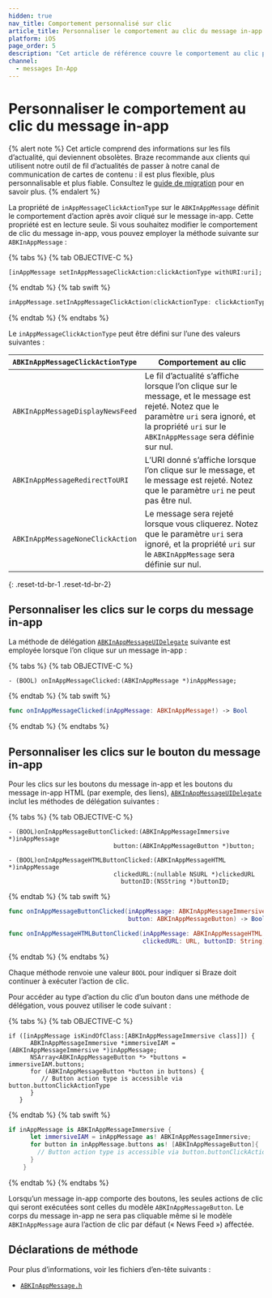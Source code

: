 ```yaml
---
hidden: true
nav_title: Comportement personnalisé sur clic
article_title: Personnaliser le comportement au clic du message in-app pour iOS
platform: iOS
page_order: 5
description: "Cet article de référence couvre le comportement au clic personnalisé du message in-app pour votre application iOS."
channel:
  - messages In-App
---
```


# Personnaliser le comportement au clic du message in-app

{% alert note %}
Cet article comprend des informations sur les fils d’actualité, qui deviennent obsolètes. Braze recommande aux clients qui utilisent notre outil de fil d’actualités de passer à notre canal de communication de cartes de contenu : il est plus flexible, plus personnalisable et plus fiable. Consultez le [guide de migration]({{site.baseurl}}/user_guide/message_building_by_channel/content_cards/migrating_from_news_feed/) pour en savoir plus.
{% endalert %}

La propriété de `inAppMessageClickActionType` sur le `ABKInAppMessage` définit le comportement d’action après avoir cliqué sur le message in-app. Cette propriété est en lecture seule. Si vous souhaitez modifier le comportement de clic du message in-app, vous pouvez employer la méthode suivante sur `ABKInAppMessage` :

{% tabs %}
{% tab OBJECTIVE-C %}

```objc
[inAppMessage setInAppMessageClickAction:clickActionType withURI:uri];
```

{% endtab %}
{% tab swift %}

```swift
inAppMessage.setInAppMessageClickAction(clickActionType: clickActionType, withURI: uri)
```

{% endtab %}
{% endtabs %}

Le `inAppMessageClickActionType` peut être défini sur l’une des valeurs suivantes :

| `ABKInAppMessageClickActionType` | Comportement au clic |
| -------------------------- | -------- |
| `ABKInAppMessageDisplayNewsFeed` | Le fil d’actualité s’affiche lorsque l’on clique sur le message, et le message est rejeté. Notez que le paramètre `uri` sera ignoré, et la propriété `uri` sur le `ABKInAppMessage` sera définie sur nul. |
| `ABKInAppMessageRedirectToURI` | L’URI donné s’affiche lorsque l’on clique sur le message, et le message est rejeté. Notez que le paramètre `uri` ne peut pas être nul. |
| `ABKInAppMessageNoneClickAction` | Le message sera rejeté lorsque vous cliquerez. Notez que le paramètre `uri` sera ignoré, et la propriété `uri` sur le `ABKInAppMessage` sera définie sur nul. |
{: .reset-td-br-1 .reset-td-br-2}

## Personnaliser les clics sur le corps du message in-app

La méthode de délégation [`ABKInAppMessageUIDelegate`][34] suivante est employée lorsque l’on clique sur un message in-app :

{% tabs %}
{% tab OBJECTIVE-C %}

```objc
- (BOOL) onInAppMessageClicked:(ABKInAppMessage *)inAppMessage;
```

{% endtab %}
{% tab swift %}

```swift
func onInAppMessageClicked(inAppMessage: ABKInAppMessage!) -> Bool
```

{% endtab %}
{% endtabs %}

## Personnaliser les clics sur le bouton du message in-app

Pour les clics sur les boutons du message in-app et les boutons du message in-app HTML (par exemple, des liens), [`ABKInAppMessageUIDelegate`][34] inclut les méthodes de délégation suivantes :

{% tabs %}
{% tab OBJECTIVE-C %}

```objc
- (BOOL)onInAppMessageButtonClicked:(ABKInAppMessageImmersive *)inAppMessage
                             button:(ABKInAppMessageButton *)button;

- (BOOL)onInAppMessageHTMLButtonClicked:(ABKInAppMessageHTML *)inAppMessage
                             clickedURL:(nullable NSURL *)clickedURL
                               buttonID:(NSString *)buttonID;
```

{% endtab %}
{% tab swift %}

```swift
func onInAppMessageButtonClicked(inAppMessage: ABKInAppMessageImmersive!,
                                 button: ABKInAppMessageButton) -> Bool

func onInAppMessageHTMLButtonClicked(inAppMessage: ABKInAppMessageHTML!,
                                     clickedURL: URL, buttonID: String) -> Bool
```

{% endtab %}
{% endtabs %}

Chaque méthode renvoie une valeur `BOOL` pour indiquer si Braze doit continuer à exécuter l’action de clic.

Pour accéder au type d’action du clic d’un bouton dans une méthode de délégation, vous pouvez utiliser le code suivant :

{% tabs %}
{% tab OBJECTIVE-C %}

```objc
if ([inAppMessage isKindOfClass:[ABKInAppMessageImmersive class]]) {
      ABKInAppMessageImmersive *immersiveIAM = (ABKInAppMessageImmersive *)inAppMessage;
      NSArray<ABKInAppMessageButton *> *buttons = immersiveIAM.buttons;
      for (ABKInAppMessageButton *button in buttons) {
         // Button action type is accessible via button.buttonClickActionType
      }
   }
```

{% endtab %}
{% tab swift %}

```swift
if inAppMessage is ABKInAppMessageImmersive {
      let immersiveIAM = inAppMessage as! ABKInAppMessageImmersive;
      for button in inAppMessage.buttons as! [ABKInAppMessageButton]{
        // Button action type is accessible via button.buttonClickActionType
      }
    }
```

{% endtab %}
{% endtabs %}

Lorsqu’un message in-app comporte des boutons, les seules actions de clic qui seront exécutées sont celles du modèle `ABKInAppMessageButton`. Le corps du message in-app ne sera pas cliquable même si le modèle `ABKInAppMessage` aura l’action de clic par défaut (« News Feed ») affectée.

## Déclarations de méthode

Pour plus d’informations, voir les fichiers d’en-tête suivants :

- [`ABKInAppMessage.h`][14]

[34]: https://github.com/Appboy/appboy-ios-sdk/blob/master/AppboyUI/ABKInAppMessage/ABKInAppMessageUIDelegate.h
[14]: https://github.com/Appboy/appboy-ios-sdk/blob/master/AppboyKit/include/ABKInAppMessage.h